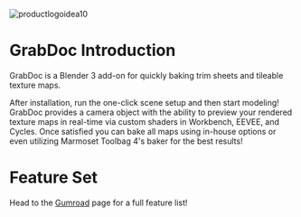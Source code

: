 ![productlogoidea10](https://user-images.githubusercontent.com/31065180/167503346-8db3d020-8ca3-439a-b2a9-7f8b98077c28.png)

# GrabDoc Introduction

GrabDoc is a Blender 3 add-on for quickly baking trim sheets and tileable texture maps.

After installation, run the one-click scene setup and then start modeling! GrabDoc provides a camera object with the ability to preview your rendered texture maps in real-time via custom shaders in Workbench, EEVEE, and Cycles. Once satisfied you can bake all maps using in-house options or even utilizing Marmoset Toolbag 4's baker for the best results!

# Feature Set

Head to the [Gumroad](https://gumroad.com/l/grabdoc) page for a full feature list!
